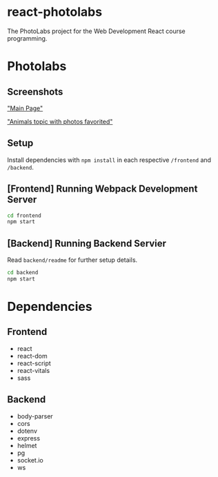 # react-photolabs
The PhotoLabs project for the Web Development React course programming.

# Photolabs
## Screenshots
["Main Page"](https://github.com/FahadKamal84/photolabs-starter/blob/main/docs/mainpage.png?raw=true)


["Animals topic with photos favorited"](https://github.com/FahadKamal84/photolabs-starter/blob/main/docs/animalstopicwithfav.png?raw=true)

## Setup

Install dependencies with `npm install` in each respective `/frontend` and `/backend`.

## [Frontend] Running Webpack Development Server

```sh
cd frontend
npm start
```

## [Backend] Running Backend Servier

Read `backend/readme` for further setup details.

```sh
cd backend
npm start
```
# Dependencies

## Frontend
- react
- react-dom
- react-script
- react-vitals
- sass

## Backend
- body-parser
- cors
- dotenv
- express
- helmet
- pg
- socket.io
- ws
